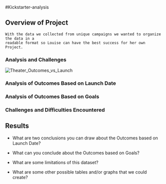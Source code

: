 #Kickstarter-analysis

## Overview of Project

    With the data we collected from unique campaigns we wanted to organize the data in a 
    readable format so Louise can have the best success for her own Project.

###   Analysis and Challenges

    
![Theater_Outcomes_vs_Launch](https://user-images.githubusercontent.com/109993695/182515113-774ae212-a6b8-4669-a70e-9c7f74745a13.png)






### Analysis of Outcomes Based on Launch Date

### Analysis of Outcomes Based on Goals

### Challenges and Difficulties Encountered

## Results

- What are two conclusions you can draw about the Outcomes based on Launch Date?

- What can you conclude about the Outcomes based on Goals?

- What are some limitations of this dataset?

- What are some other possible tables and/or graphs that we could create?
